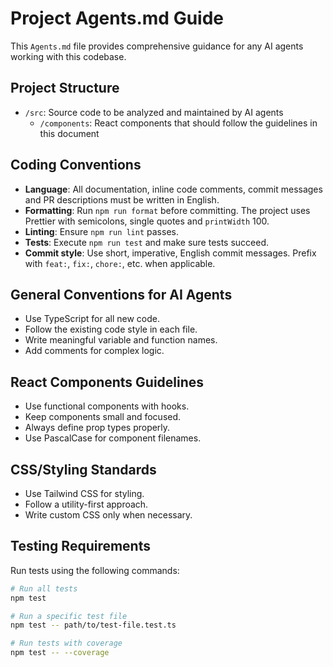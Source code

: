 # Project Agents.md Guide

This `Agents.md` file provides comprehensive guidance for any AI agents working with this codebase.

## Project Structure

- `/src`: Source code to be analyzed and maintained by AI agents
  - `/components`: React components that should follow the guidelines in this document

## Coding Conventions

- **Language**: All documentation, inline code comments, commit messages and PR descriptions must be written in English.
- **Formatting**: Run `npm run format` before committing. The project uses Prettier with semicolons, single quotes and `printWidth` 100.
- **Linting**: Ensure `npm run lint` passes.
- **Tests**: Execute `npm run test` and make sure tests succeed.
- **Commit style**: Use short, imperative, English commit messages. Prefix with `feat:`, `fix:`, `chore:`, etc. when applicable.

## General Conventions for AI Agents

- Use TypeScript for all new code.
- Follow the existing code style in each file.
- Write meaningful variable and function names.
- Add comments for complex logic.

## React Components Guidelines

- Use functional components with hooks.
- Keep components small and focused.
- Always define prop types properly.
- Use PascalCase for component filenames.

## CSS/Styling Standards

- Use Tailwind CSS for styling.
- Follow a utility-first approach.
- Write custom CSS only when necessary.

## Testing Requirements

Run tests using the following commands:

```bash
# Run all tests
npm test

# Run a specific test file
npm test -- path/to/test-file.test.ts

# Run tests with coverage
npm test -- --coverage
```
